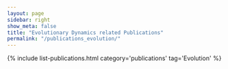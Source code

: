 ```yaml
---
layout: page
sidebar: right
show_meta: false
title: "Evolutionary Dynamics related Publications"
permalink: "/publications_evolution/"
---
```


<style>
    ul {
        text-align: justify;
    }
</style>

{% include list-publications.html category='publications' tag='Evolution' %}
